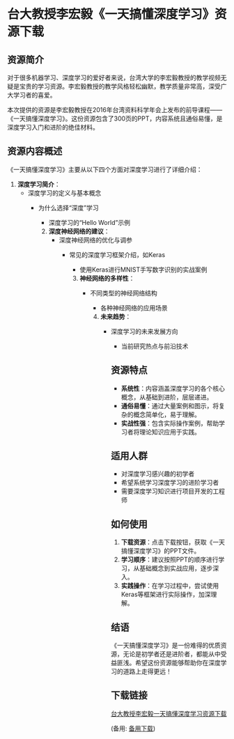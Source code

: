 # 台大教授李宏毅《一天搞懂深度学习》资源下载

## 资源简介

对于很多机器学习、深度学习的爱好者来说，台湾大学的李宏毅教授的教学视频无疑是宝贵的学习资源。李宏毅教授的教学风格轻松幽默，教学质量非常高，深受广大学习者的喜爱。

本次提供的资源是李宏毅教授在2016年台湾资料科学年会上发布的前导课程——《一天搞懂深度学习》。这份资源包含了300页的PPT，内容系统且通俗易懂，是深度学习入门和进阶的绝佳材料。

## 资源内容概述

《一天搞懂深度学习》主要从以下四个方面对深度学习进行了详细介绍：

1. **深度学习简介**：
   - 深度学习的定义与基本概念
      - 为什么选择“深度”学习
         - 深度学习的“Hello World”示例

         2. **深度神经网络的建议**：
            - 深度神经网络的优化与调参
               - 常见的深度学习框架介绍，如Keras
                  - 使用Keras进行MNIST手写数字识别的实战案例

                  3. **神经网络的多样性**：
                     - 不同类型的神经网络结构
                        - 各种神经网络的应用场景

                        4. **未来趋势**：
                           - 深度学习的未来发展方向
                              - 当前研究热点与前沿技术

                              ## 资源特点

                              - **系统性**：内容涵盖深度学习的各个核心概念，从基础到进阶，层层递进。
                              - **通俗易懂**：通过大量案例和图示，将复杂的概念简单化，易于理解。
                              - **实战性强**：包含实际操作案例，帮助学习者将理论知识应用于实践。

                              ## 适用人群

                              - 对深度学习感兴趣的初学者
                              - 希望系统学习深度学习的进阶学习者
                              - 需要深度学习知识进行项目开发的工程师

                              ## 如何使用

                              1. **下载资源**：点击下载按钮，获取《一天搞懂深度学习》的PPT文件。
                              2. **学习顺序**：建议按照PPT的顺序进行学习，从基础概念到实战应用，逐步深入。
                              3. **实践操作**：在学习过程中，尝试使用Keras等框架进行实际操作，加深理解。

                              ## 结语

                              《一天搞懂深度学习》是一份难得的优质资源，无论是初学者还是进阶者，都能从中受益匪浅。希望这份资源能够帮助你在深度学习的道路上走得更远！

                              ## 下载链接
                              [台大教授李宏毅一天搞懂深度学习资源下载](https://pan.quark.cn/s/e157ff6c4f4d) 

                              (备用: [备用下载](https://pan.baidu.com/s/12WVKQaEOPW4q0CwoDEN_Nw?pwd=1234))

